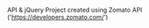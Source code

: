 API & jQuery Project created using Zomato API ('https://developers.zomato.com/')

<!-- Asset Reference -->
<!-- Beirut: Photo by Jo Kassis from Pexels -->
<!-- New Orleans: Photo by Kendall Hoopes from Pexels -->
<!-- Florence: Photo by Pixabay from Pexels -->
<!-- Rome: Photo by Pixabay from Pexels -->
<!-- Charleston: Image by <a href="https://pixabay.com/users/markjhemmings9-10680176/?utm_source=link-attribution&amp;utm_medium=referral&amp;utm_campaign=image&amp;utm_content=4036370">Mark Hemmings</a> from <a href="https://pixabay.com/?utm_source=link-attribution&amp;utm_medium=referral&amp;utm_campaign=image&amp;utm_content=4036370">Pixabay</a> -->
<!-- Singapore: Photo by Kin Pastor from Pexels -->
<!-- Paris: Photo by Flo Dahm from Pexels -->
<!-- New York City: Photo by Vlad Alexandru Popa from Pexels -->
<!-- Los Angeles: Photo by Vinicius Maciel from Pexels -->
<!-- Chicago: Photo by Bhargava Marripati from Pexels -->

<!-- Code Reference -->
<!-- https://stackoverflow.com/questions/487056/retrieve-button-value-with-jquery/9772680 -->
